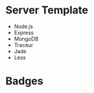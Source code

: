 Server Template
===============

- Node.js
- Express
- MongoDB
- Traceur
- Jade
- Less

Badges
================
